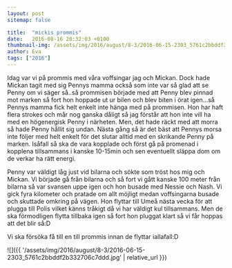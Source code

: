 ```yaml
---
layout: post
sitemap: false

title:  "mickis prommis"
date:   2016-08-16 20:32:03 +0100
thumbnail-img: /assets/img/2016/august/8-3/2016-06-15-2303_5761c2bbddf2b332706c7ddd.jpg
author: Eva
tags: ["2016"]
---
```


Idag var vi på prommis med våra voffsingar jag och Mickan. Dock hade Mickan tagit med sig Pennys mamma också som inte var så glad att se Penny om vi säger så..så prommisen började med att Penny blev pinnad mot marken så fort hon hoppade ut ur bilen och blev biten i örat igen...så Pennys mamma fick helt enkelt inte hänga med på prommisen. Hon har haft flera strokes och mår nog ganska dåligt så jag förstår att hon inte vill ha med en högenergisk Penny i närheten. Men, det hade räckt med att morra så hade Penny hållit sig undan. Nästa gång så är det bäst att Pennys morsa inte följer med helt enkelt för det slutar alltid med en skrikande Penny på marken. Isåfall så ska de vara kopplade och först gå på promenad i kopplena tillsammans i kanske 10-15min och sen eventuellt släppa dom om de verkar ha rätt energi. 

Penny var väldigt låg just vid bilarna och sökte som tröst hos mig och Mickan. Vi började gå från bilarna och så fort vi gått kanske 100 meter från bilarna så var svansen uppe igen och hon busade med Nessie och Nash. Vi gick fyra kilometer och pratade om allt möjligt medan voffsingarna busade och skuttade omkring på vägen. Hon flyttar till Umeå nästa vecka för att plugga till Polis vilket känns tråkigt då vi har väldigt kul tillsammans. Men de ska förmodligen flytta tillbaka igen så fort hon pluggat klart så vi får hoppas att det blir så:D 

Vi ska försöka få till en till prommis innan de flyttar iallafall:D

![]({{ '/assets/img/2016/august/8-3/2016-06-15-2303_5761c2bbddf2b332706c7ddd.jpg'  | relative_url }})

